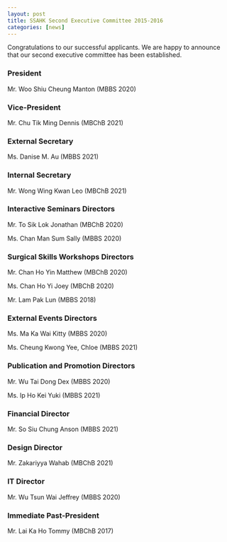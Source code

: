 ```yaml
---
layout: post
title: SSAHK Second Executive Committee 2015-2016
categories: [news]
---
```


Congratulations to our successful applicants. We are happy to announce that our second executive committee has been established.

### President

Mr. Woo Shiu Cheung Manton
(MBBS 2020)

### Vice-President

Mr. Chu Tik Ming Dennis
(MBChB 2021)

### External Secretary

Ms. Danise M. Au
(MBBS 2021)

### Internal Secretary
Mr. Wong Wing Kwan Leo
(MBChB 2021)

### Interactive Seminars Directors

Mr. To Sik Lok Jonathan
(MBChB 2020)

Ms. Chan Man Sum Sally
(MBBS 2020)

### Surgical Skills Workshops Directors

Mr. Chan Ho Yin Matthew
(MBChB 2020)

Ms. Chan Ho Yi Joey
(MBChB 2020)

Mr. Lam Pak Lun
(MBBS 2018)

### External Events Directors

Ms. Ma Ka Wai Kitty
(MBBS 2020)

Ms. Cheung Kwong Yee, Chloe
(MBBS 2021)

### Publication and Promotion Directors

Mr. Wu Tai Dong Dex
(MBBS 2020)

Ms. Ip Ho Kei Yuki
(MBBS 2021)

### Financial Director

Mr. So Siu Chung Anson
(MBBS 2021)

### Design Director

Mr. Zakariyya Wahab
(MBChB 2021)

### IT Director

Mr. Wu Tsun Wai Jeffrey
(MBBS 2020)

### Immediate Past-President

Mr. Lai Ka Ho Tommy
(MBChB 2017)
